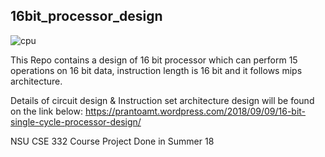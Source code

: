 ## 16bit_processor_design

![cpu](https://user-images.githubusercontent.com/17933690/45290763-3ea77200-b512-11e8-9bec-1d040e7d435f.PNG)


This Repo contains a design of 16 bit processor which can perform 15 operations on 16 bit data, instruction length is 16 bit and it follows mips architecture.

Details of circuit design & Instruction set architecture design will be found on the link below:
https://prantoamt.wordpress.com/2018/09/09/16-bit-single-cycle-processor-design/




NSU CSE 332 Course Project
Done in Summer 18 
